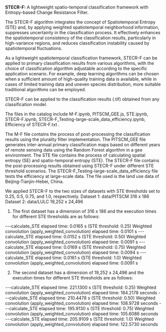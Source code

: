 **STECR-F:** A lightweight spatio-temporal classification framework with Entropy-based Change Resistance Filter.

The STECR-F algorithm integrates the concept of Spatiotemporal Entropy (STE) and, by applying weighted spatiotemporal neighborhood information, suppresses uncertainty in the classification process. It effectively enhances the spatiotemporal consistency of the classification results, particularly in high-variance regions, and reduces classification instability caused by spatiotemporal fluctuations.

As a lightweight spatiotemporal classification framework, STECR-F can be applied to primary classification results from various algorithms, with the choice of classification algorithm adjustable according to the specific application scenario. For example, deep learning algorithms can be chosen when a sufficient amount of high-quality training data is available, while in cases of limited training data and uneven species distribution, more suitable traditional algorithms can be employed.

STECR-F can be applied to the classification results (.tif) obtained from any classification model.

The files in the catalog include M-F.ipynb, PITSCM_GEE.js, STE.ipynb, STECR-F.ipynb, STECR-F_Testing-large-scale_data_efficiency.ipynb, Efficiency of STECR-F.txt .

The M-F file contains the process of post-processing the classification results using the plurality filter implementation.
The PITSCM_GEE file generates inter-annual primary classification maps based on different years of remote sensing data using the Random Forest algorithm in a gee environment.
The STE file contains the process of calculating spatial entropy (SE) and spatio-temporal entropy (STE).
The STECR-F file contains the post-processing results obtained using STECR-F under different STE threshold scenarios.
The STECR-F_Testing-large-scale_data_efficiency file tests the efficiency at large-scale data. The file used is the land use data of Beijing-Tianjin-Hebei, China.

We applied STECR-F to the two sizes of datasets with STE thresholds set to 0.25, 0.5, 0.75, and 1.0, respectively.
Dataset 1: data/PITSCM  316 x 186
Dataset 2: data/LULC  19,252 x 24,496

1. The first dataset has a dimension of 316 x 186 and the execution times for different STE thresholds are as follows:

---calculate_STE elapsed time: 0.0165 s  (STE threshold: 0.25)
Weighted convolution (apply_weighted_convolution) elapsed time: 0.0101 s
---calculate_STE elapsed time: 0.0152 s  (STE threshold: 0.50)
Weighted convolution (apply_weighted_convolution) elapsed time: 0.0091 s
---calculate_STE elapsed time: 0.0169 s  (STE threshold: 0.75)
Weighted convolution (apply_weighted_convolution) elapsed time: 0.0094 s
---calculate_STE elapsed time: 0.0161 s  (STE threshold: 1.0)
Weighted convolution (apply_weighted_convolution) elapsed time: 0.0091 s

2. The second dataset has a dimension of 19,252 x 24,496 and the execution times for different STE thresholds are as follows:

---calculate_STE elapsed time: 221.1300 s  (STE threshold: 0.25)
Weighted convolution (apply_weighted_convolution) elapsed time: 184.2178 seconds
---calculate_STE elapsed time: 210.4478 s (STE threshold: 0.50)
Weighted convolution (apply_weighted_convolution) elapsed time: 108.9728 seconds
---calculate_STE elapsed time: 195.9130 s  (STE threshold: 0.75)
Weighted convolution (apply_weighted_convolution) elapsed time: 105.6086 seconds
---calculate_STE elapsed time: 205.9109 s   (STE threshold: 1.0)
Weighted convolution (apply_weighted_convolution) elapsed time: 122.5730 seconds

